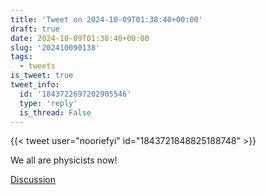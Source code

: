 ```yaml
---
title: 'Tweet on 2024-10-09T01:38:40+00:00'
draft: true
date: 2024-10-09T01:38:40+00:00
slug: '202410090138'
tags:
  - tweets
is_tweet: true
tweet_info:
  id: '1843722697202905546'
  type: 'reply'
  is_thread: False
---
```




{{< tweet user="nooriefyi" id="1843721848825188748" >}}

We all are physicists now!

[Discussion](https://x.com/sytelus/status/1843722697202905546)
